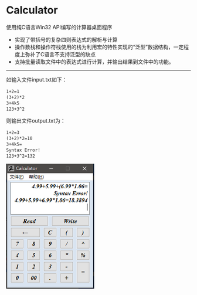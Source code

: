 Calculator
===
使用纯C语言Win32 API编写的计算器桌面程序
 - 实现了带括号的复杂四则表达式的解析与计算
 - 操作数栈和操作符栈使用的栈为利用宏的特性实现的“泛型”数据结构，一定程度上弥补了C语言不支持泛型的缺点
 - 支持批量读取文件中的表达式进行计算，并输出结果到文件中的功能。

----
 如输入文件input.txt如下：

	1+2=1
	(3+2)*2
	3+4k5
	123+3^2

 则输出文件output.txt为：

	1+2=3
	(3+2)*2=10
	3+4k5=
	Syntax Error!
	123+3^2=132

![](picture1.png)
